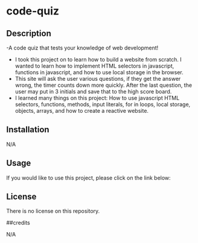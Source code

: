 # code-quiz

## Description

-A code quiz that tests your knowledge of web development!

- I took this project on to learn how to build a website from scratch. I wanted to learn how to implement HTML selectors in javascript, functions in javascript, and how to use local storage in the browser.  
- This site will ask the user various questions, if they get the answer wrong, the timer counts down more quickly. After the last question, the user may put in 3 initials and save that to the high score board.
- I learned many things on this project: How to use javascript HTML selectors, functions, methods, input literals, for in loops, local storage, objects, arrays, and how to create a reactive website. 

## Installation

N/A

## Usage

If you would like to use this project, please click on the link below: 

## License

There is no license on this repository. 

##credits

N/A

